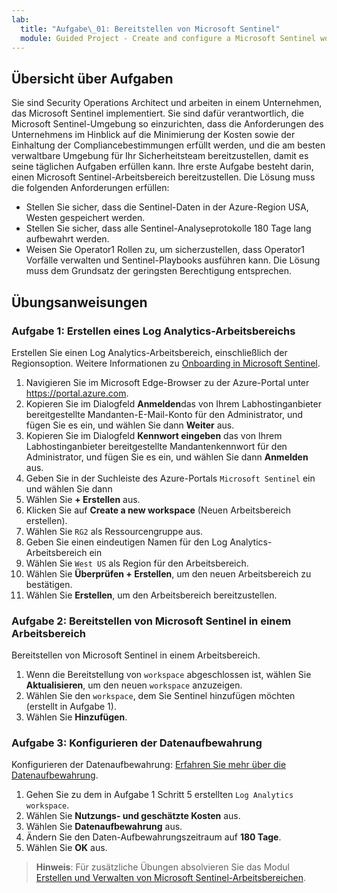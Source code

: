 ```yaml
---
lab:
  title: "Aufgabe\_01: Bereitstellen von Microsoft Sentinel"
  module: Guided Project - Create and configure a Microsoft Sentinel workspace
---
```


## Übersicht über Aufgaben

Sie sind Security Operations Architect und arbeiten in einem Unternehmen, das Microsoft Sentinel implementiert. Sie sind dafür verantwortlich, die Microsoft Sentinel-Umgebung so einzurichten, dass die Anforderungen des Unternehmens im Hinblick auf die Minimierung der Kosten sowie der Einhaltung der Compliancebestimmungen erfüllt werden, und die am besten verwaltbare Umgebung für Ihr Sicherheitsteam bereitzustellen, damit es seine täglichen Aufgaben erfüllen kann.
Ihre erste Aufgabe besteht darin, einen Microsoft Sentinel-Arbeitsbereich bereitzustellen. Die Lösung muss die folgenden Anforderungen erfüllen:

- Stellen Sie sicher, dass die Sentinel-Daten in der Azure-Region USA, Westen gespeichert werden.
- Stellen Sie sicher, dass alle Sentinel-Analyseprotokolle 180 Tage lang aufbewahrt werden.
- Weisen Sie Operator1 Rollen zu, um sicherzustellen, dass Operator1 Vorfälle verwalten und Sentinel-Playbooks ausführen kann. Die Lösung muss dem Grundsatz der geringsten Berechtigung entsprechen.

## Übungsanweisungen

### Aufgabe 1: Erstellen eines Log Analytics-Arbeitsbereichs

Erstellen Sie einen Log Analytics-Arbeitsbereich, einschließlich der Regionsoption. Weitere Informationen zu [Onboarding in Microsoft Sentinel](https://learn.microsoft.com/azure/sentinel/quickstart-onboard).

  1. Navigieren Sie im Microsoft Edge-Browser zu der Azure-Portal unter <https://portal.azure.com>.
  1. Kopieren Sie im Dialogfeld **Anmelden**das von Ihrem Labhostinganbieter bereitgestellte Mandanten-E-Mail-Konto für den Administrator, und fügen Sie es ein, und wählen Sie dann **Weiter** aus.
  1. Kopieren Sie im Dialogfeld **Kennwort eingeben** das von Ihrem Labhostinganbieter bereitgestellte Mandantenkennwort für den Administrator, und fügen Sie es ein, und wählen Sie dann **Anmelden** aus.
  1. Geben Sie in der Suchleiste des Azure-Portals `Microsoft Sentinel` ein und wählen Sie dann
  1. Wählen Sie **+ Erstellen** aus.
  1. Klicken Sie auf **Create a new workspace** (Neuen Arbeitsbereich erstellen).
  1. Wählen Sie `RG2` als Ressourcengruppe aus.
  1. Geben Sie einen eindeutigen Namen für den Log Analytics-Arbeitsbereich ein
  1. Wählen Sie `West US` als Region für den Arbeitsbereich.
  1. Wählen Sie **Überprüfen + Erstellen**, um den neuen Arbeitsbereich zu bestätigen.
  1. Wählen Sie **Erstellen**, um den Arbeitsbereich bereitzustellen.

### Aufgabe 2: Bereitstellen von Microsoft Sentinel in einem Arbeitsbereich

Bereitstellen von Microsoft Sentinel in einem Arbeitsbereich.

  1. Wenn die Bereitstellung von `workspace` abgeschlossen ist, wählen Sie **Aktualisieren**, um den neuen `workspace` anzuzeigen.
  1. Wählen Sie den `workspace`, dem Sie Sentinel hinzufügen möchten (erstellt in Aufgabe 1).
  1. Wählen Sie **Hinzufügen**.

### Aufgabe 3: Konfigurieren der Datenaufbewahrung

Konfigurieren der Datenaufbewahrung: [Erfahren Sie mehr über die Datenaufbewahrung](https://learn.microsoft.com/azure/azure-monitor/logs/data-retention-archive).

  1. Gehen Sie zu dem in Aufgabe 1 Schritt 5 erstellten `Log Analytics workspace`.
  1. Wählen Sie **Nutzungs- und geschätzte Kosten** aus.
  1. Wählen Sie **Datenaufbewahrung** aus.
  1. Ändern Sie den Daten-Aufbewahrungszeitraum auf **180 Tage**.
  1. Wählen Sie **OK** aus.

>**Hinweis**: Für zusätzliche Übungen absolvieren Sie das Modul [Erstellen und Verwalten von Microsoft Sentinel-Arbeitsbereichen](https://learn.microsoft.com/training/modules/create-manage-azure-sentinel-workspaces/).
